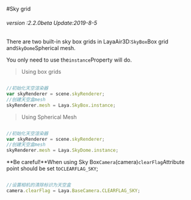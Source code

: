 #Sky grid

###### *version :2.2.0beta   Update:2019-8-5*

There are two built-in sky box grids in LayaAir3D:`SkyBox`Box grid and`SkyDome`Spherical mesh.

You only need to use the`instance`Property will do.

> Using box grids


```typescript

//初始化天空渲染器
var skyRenderer = scene.skyRenderer;
//创建天空盒mesh
skyRenderer.mesh = Laya.SkyBox.instance;
```


> Using Spherical Mesh


```typescript

//初始化天空渲染器
var skyRenderer = scene.skyRenderer;
//创建天空盒mesh
skyRenderer.mesh = Laya.SkyDome.instance;
```


**Be careful!**When using Sky Box`Camera`(camera)`clearFlag`Attribute point should be set to`CLEARFLAG_SKY`;


```typescript

//设置相机的清除标识为天空盒
camera.clearFlag = Laya.BaseCamera.CLEARFLAG_SKY;
```


